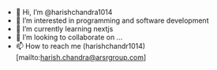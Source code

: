 - 👋 Hi, I’m @harishchandra1014
- 👀 I’m interested in programming and software development
- 🌱 I’m currently learning nextjs
- 💞️ I’m looking to collaborate on ...
- 📫 How to reach me (harishchandr1014)[mailto:harish.chandra@arsrgroup.com]

<!---
harishchandra1014/harishchandra1014 is a ✨ special ✨ repository because its `README.md` (this file) appears on your GitHub profile.
You can click the Preview link to take a look at your changes.
--->
